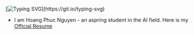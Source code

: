 [![Typing SVG](https://readme-typing-svg.herokuapp.com?color=%2336BCF7&lines=Hi+there!)](https://git.io/typing-svg)
- I am Hoang Phuc Nguyen - an aspring student in the AI field. Here is my [Official Resume](https://docs.google.com/document/d/1zhhbUuJ5n3iz5Mn8-9wDdCytPc7F28D8xCkccywoEHg/edit?usp=sharing)


